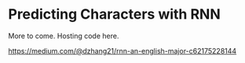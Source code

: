 # Predicting Characters with RNN

More to come. Hosting code here.

https://medium.com/@dzhang21/rnn-an-english-major-c62175228144